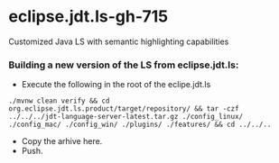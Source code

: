 # eclipse.jdt.ls-gh-715
Customized Java LS with semantic highlighting capabilities

### Building a new version of the LS from eclipse.jdt.ls:
 - Execute the following in the root of the eclipe.jdt.ls
```
./mvnw clean verify && cd org.eclipse.jdt.ls.product/target/repository/ && tar -czf ../../../jdt-language-server-latest.tar.gz ./config_linux/ ./config_mac/ ./config_win/ ./plugins/ ./features/ && cd ../../..
```
 - Copy the arhive here.
 - Push.

